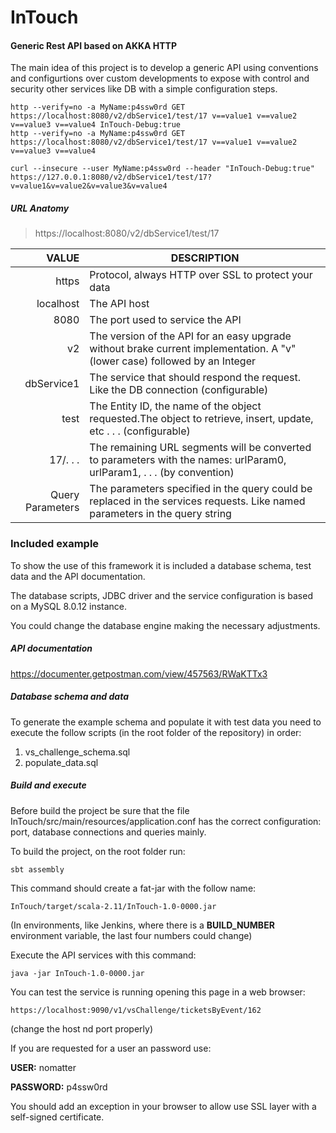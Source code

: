 # InTouch

#### Generic Rest API based on AKKA HTTP

The main idea of this project is to develop a generic API using conventions and configurtions over custom developments to expose with control and security other services like DB with a simple configuration steps.


    http --verify=no -a MyName:p4ssw0rd GET https://localhost:8080/v2/dbService1/test/17 v==value1 v==value2 v==value3 v==value4 InTouch-Debug:true
    http --verify=no -a MyName:p4ssw0rd GET https://localhost:8080/v2/dbService1/test/17 v==value1 v==value2 v==value3 v==value4

    curl --insecure --user MyName:p4ssw0rd --header "InTouch-Debug:true" https://127.0.0.1:8080/v2/dbService1/test/17?v=value1&v=value2&v=value3&v=value4


##### URL Anatomy

> https://localhost:8080/v2/dbService1/test/17

| VALUE            | DESCRIPTION                                                                                                                 |
|-----------------:|-----------------------------------------------------------------------------------------------------------------------------|
| https            | Protocol, always HTTP over SSL to protect your data                                                                         |
| localhost        | The API host                                                                                                                |
| 8080             | The port used to service the API                                                                                            |
| v2               | The version of the API for an easy upgrade without brake current implementation. A "v" (lower case) followed by an Integer  |
| dbService1       | The service that should respond the request. Like the DB connection (configurable)                                          |
| test             | The Entity ID, the name of the object requested.The object to retrieve, insert, update, etc . . .  (configurable)           |
| 17/. . .         | The remaining URL segments will be converted to parameters with the names: urlParam0, urlParam1, . . . (by convention)      |
| Query Parameters | The parameters specified in the query could be replaced in the services requests. Like named parameters in the query string |


### Included example

To show the use of this framework it is included a database schema, test data and the API documentation.

The database scripts, JDBC driver and the service configuration is based on a MySQL 8.0.12 instance.

You could change the database engine making the necessary adjustments.



##### API documentation

https://documenter.getpostman.com/view/457563/RWaKTTx3

##### Database schema and data

To generate the example schema and populate it with test data you need to execute the follow scripts (in the root folder of the repository) in order:

 1. vs_challenge_schema.sql
 2. populate_data.sql
 
##### Build and execute

Before build the project be sure that the file InTouch/src/main/resources/application.conf has the correct configuration: port, database connections and queries mainly.

To build the project, on the root folder run:

    sbt assembly
 
This command should create a fat-jar with the follow name:

    InTouch/target/scala-2.11/InTouch-1.0-0000.jar
    
(In environments, like Jenkins, where there is a **BUILD_NUMBER** environment variable, the last four numbers could change)

Execute the API services with this command:

    java -jar InTouch-1.0-0000.jar

You can test the service is running opening this page in a web browser:

    https://localhost:9090/v1/vsChallenge/ticketsByEvent/162

(change the host nd port properly)

If you are requested for a user an password use:

**USER:** nomatter

**PASSWORD:** p4ssw0rd

You should add an exception in your browser to allow use SSL layer with a self-signed certificate.
  
